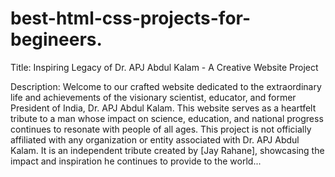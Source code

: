 # best-html-css-projects-for-begineers.

Title: Inspiring Legacy of Dr. APJ Abdul Kalam - A Creative Website Project

Description:
Welcome to our crafted website dedicated to the extraordinary life and achievements of the visionary scientist, educator, and former President of India, Dr. APJ Abdul Kalam. This website serves as a heartfelt tribute to a man whose impact on science, education, and national progress continues to resonate with people of all ages.
This project is not officially affiliated with any organization or entity associated with Dr. APJ Abdul Kalam. It is an independent tribute created by [Jay Rahane], showcasing the impact and inspiration he continues to provide to the world...
